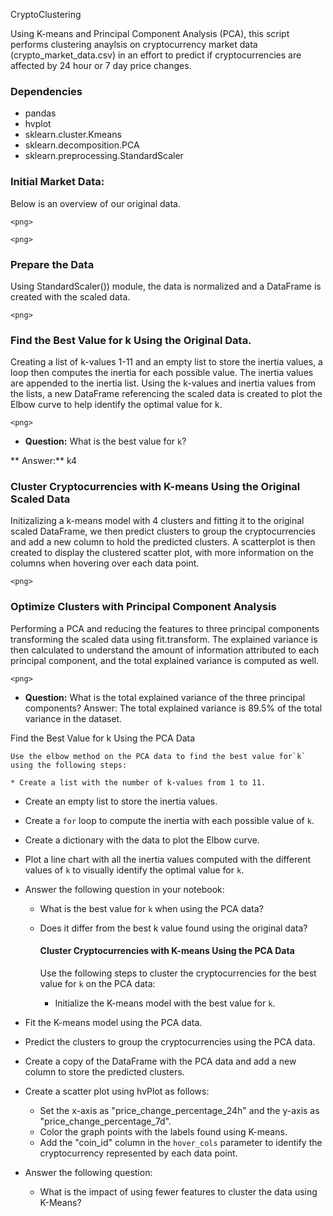 CryptoClustering

Using K-means and Principal Component Analysis (PCA), this script performs clustering anaylsis on cryptocurrency market data (crypto_market_data.csv) in an effort to predict if cryptocurrencies are affected by 24 hour or 7 day price changes.

### Dependencies

* pandas
* hvplot
* sklearn.cluster.Kmeans
* sklearn.decomposition.PCA
* sklearn.preprocessing.StandardScaler

### Initial Market Data:

Below is an overview of our original data.

`<png>`

`<png>`

### **Prepare the Data**

Using StandardScaler()) module, the data is normalized and a DataFrame is created with the scaled data.

`<png>`

### Find the Best Value for k Using the Original Data.

Creating a list of k-values 1-11 and an empty list to store the inertia values, a loop then computes the inertia for each possible value. The inertia values are appended to the inertia list. Using the k-values and inertia values from the lists, a new DataFrame referencing the scaled data is created to plot the Elbow curve to help identify the optimal value for k.

`<png>`

* **Question:** What is the best value for `k`?

**
    Answer:** k4

### Cluster Cryptocurrencies with K-means Using the Original Scaled Data

Initizalizing a k-means model with 4 clusters and fitting it to the original scaled DataFrame, we then predict clusters to group the cryptocurrencies and add a new column to hold the predicted clusters. A scatterplot is then created to display the clustered scatter plot, with more information on the columns when hovering over each data point.

`<png>`

### Optimize Clusters with Principal Component Analysis

Performing a PCA and reducing the features to three principal components transforming the scaled data using fit.transform. The explained variance is then calculated to understand the amount of information attributed to each principal component, and the total explained variance is computed as well.

`<png>`

* **Question:** What is the total explained variance of the three principal components?
  Answer: The total explained variance is 89.5% of the total variance in the dataset.



Find the Best Value for k Using the PCA Data

    Use the elbow method on the PCA data to find the best value for`k` using the following steps:

    * Create a list with the number of k-values from 1 to 11.

* Create an empty list to store the inertia values.
* Create a `for` loop to compute the inertia with each possible value of `k`.
* Create a dictionary with the data to plot the Elbow curve.
* Plot a line chart with all the inertia values computed with the different values of `k` to visually identify the optimal value for `k`.
* Answer the following question in your notebook:

  * What is the best value for `k` when using the PCA data?
  * Does it differ from the best k value found using the original data?

    #### Cluster Cryptocurrencies with K-means Using the PCA Data

    Use the following steps to cluster the cryptocurrencies for the best value for `k` on the PCA data:


    * Initialize the K-means model with the best value for `k`.
* Fit the K-means model using the PCA data.
* Predict the clusters to group the cryptocurrencies using the PCA data.
* Create a copy of the DataFrame with the PCA data and add a new column to store the predicted clusters.
* Create a scatter plot using hvPlot as follows:

  * Set the x-axis as "price_change_percentage_24h" and the y-axis as "price_change_percentage_7d".
  * Color the graph points with the labels found using K-means.
  * Add the "coin_id" column in the `hover_cols` parameter to identify the cryptocurrency represented by each data point.
* Answer the following question:

  * What is the impact of using fewer features to cluster the data using K-Means?
